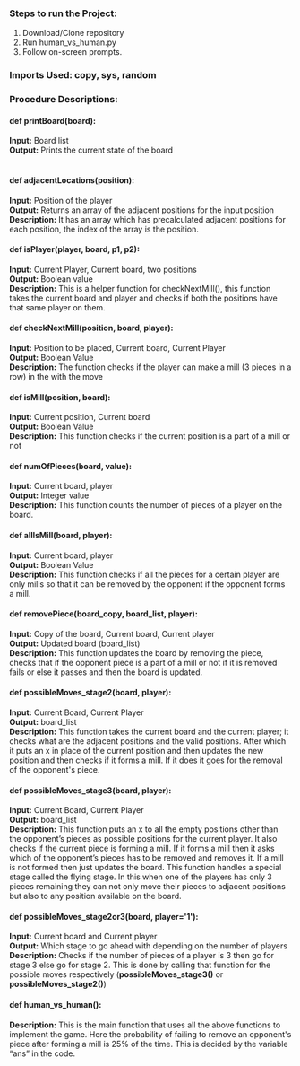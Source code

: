 
### Steps to run the Project:
1.  Download/Clone repository
2.  Run human_vs_human.py 
3.  Follow on-screen prompts.
    
### Imports Used: copy, sys, random

### Procedure Descriptions:

#### def printBoard(board):
**Input:** Board list <br>
**Output:** Prints the current state of the board<br>
<br>

#### def adjacentLocations(position):
**Input:** Position of the player <br>
**Output:** Returns an array of the adjacent positions for the input position <br>
**Description:** It has an array which has precalculated adjacent positions for each position, the index of the array is the position.<br>

#### def isPlayer(player, board, p1, p2):
**Input:** Current Player, Current board, two positions<br>
**Output:** Boolean value<br>
**Description:** This is a helper function for checkNextMill(), this function takes the current board and player and checks if both the positions have that same player on them.<br>

#### def checkNextMill(position, board, player):
**Input:** Position to be placed, Current board, Current Player<br>
**Output:** Boolean Value<br>
**Description:** The function checks if the player can make a mill (3 pieces in a row) in the with the move<br>

#### def isMill(position, board):
**Input:** Current position, Current board<br>
**Output:** Boolean Value<br>
**Description:** This function checks if the current position is a part of a mill or not<br>

#### def numOfPieces(board, value):
**Input:** Current board, player<br>
**Output:** Integer value<br>
**Description:** This function counts the number of pieces of a player on the board.<br>

#### def allIsMill(board, player):
**Input:** Current board, player<br>
**Output:** Boolean Value<br>
**Description:** This function checks if all the pieces for a certain player are only mills so that it can be removed by the opponent if the opponent forms a mill.<br>

#### def removePiece(board_copy, board_list, player):

**Input:** Copy of the board, Current board, Current player<br>
**Output:** Updated board (board_list)<br>
**Description:** This function updates the board by removing the piece, checks that if the opponent piece is a part of a mill or not if it is removed fails or else it passes and then the board is updated.<br>

#### def possibleMoves_stage2(board, player):
**Input:** Current Board, Current Player<br>
**Output:** board_list<br>
**Description:** This function takes the current board and the current player; it checks what are the adjacent positions and the valid positions. After which it puts an x in place of the current position and then updates the new position and then checks if it forms a mill. If it does it goes for the removal of the opponent's piece.<br>

#### def possibleMoves_stage3(board, player):
**Input:** Current Board, Current Player<br>
**Output:** board_list<br>
**Description:** This function puts an x to all the empty positions other than the opponent’s pieces as possible positions for the current player. It also checks if the current piece is forming a mill. If it forms a mill then it asks which of the opponent’s pieces has to be removed and removes it. If a mill is not formed then just updates the board. This function handles a special stage called the flying stage. In this when one of the players has only 3 pieces remaining they can not only move their pieces to adjacent positions but also to any position available on the board.<br>

#### def possibleMoves_stage2or3(board, player='1'):
**Input:** Current board and Current player<br>
**Output:** Which stage to go ahead with depending on the number of players<br>
**Description:** Checks if the number of pieces of a player is 3 then go for stage 3 else go for stage 2. This is done by calling that function for the possible moves respectively (**possibleMoves_stage3()** or **possibleMoves_stage2()**)<br>

#### def human_vs_human():
**Description:** This is the main function that uses all the above functions to implement the game. Here the probability of failing to remove an opponent's piece after forming a mill is 25% of the time. This is decided by the variable “ans” in the code.<br>
